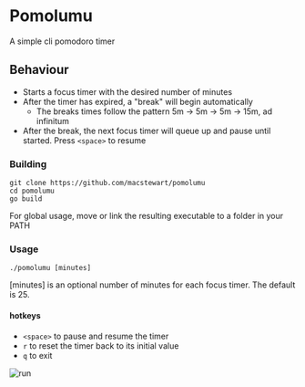 # Pomolumu

A simple cli pomodoro timer

## Behaviour
- Starts a focus timer with the desired number of minutes
- After the timer has expired, a "break" will begin automatically
    - The breaks times follow the pattern 5m -> 5m -> 5m -> 15m, ad infinitum
- After the break, the next focus timer will queue up and pause until started. Press `<space>` to resume

### Building
```
git clone https://github.com/macstewart/pomolumu
cd pomolumu
go build
```
For global usage, move or link the resulting executable to a folder in your PATH

### Usage
```
./pomolumu [minutes]
```
[minutes] is an optional number of minutes for each focus timer. The default is 25.

#### hotkeys
- `<space>` to pause and resume the timer
- `r` to reset the timer back to its initial value
- `q` to exit

![run](./assets/.gif)
